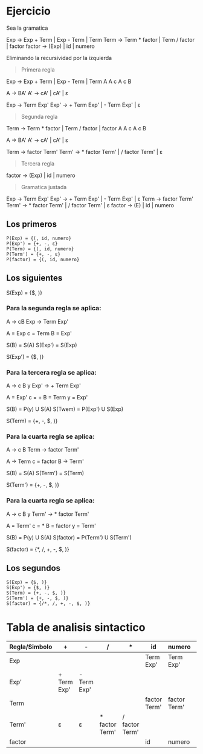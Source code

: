 # Ejercicio

Sea la gramatica

Exp -> Exp + Term | Exp - Term | Term
Term -> Term \* factor | Term / factor | factor
factor -> (Exp) | id | numero

Eliminando la recursividad por la izquierda

> Primera regla

Exp -> Exp + Term | Exp - Term | Term
A A c A c B

A -> BA'
A' -> cA' | cA' | ε

Exp -> Term Exp'
Exp' -> + Term Exp' | - Term Exp' | ε

> Segunda regla

Term -> Term \* factor | Term / factor | factor
A A c A c B

A -> BA'
A' -> cA' | cA' | ε

Term -> factor Term'
Term' -> \* factor Term' | / factor Term' | ε

> Tercera regla

factor -> (Exp) | id | numero

> Gramatica justada

Exp -> Term Exp'
Exp' -> + Term Exp' | - Term Exp' | ε
Term -> factor Term'
Term' -> \* factor Term' | / factor Term' | ε
factor -> (E) | id | numero

## Los primeros

```
P(Exp) = {(, id, numero}
P(Exp') = {+, -, ε}
P(Term) = {(, id, numero}
P(Term') = {+, -, ε}
P(factor) = {(, id, numero}
```

## Los siguientes

S(Exp) = {$, )}

### Para la segunda regla se aplica:

A -> cB
Exp -> Term Exp'

A = Exp
c = Term
B = Exp'

S(B) = S(A)
S(Exp') = S(Exp)

S(Exp') = {$, )}

### Para la tercera regla se aplica:

A -> c B y
Exp' -> + Term Exp'

A = Exp'
c = +
B = Term
y = Exp'

S(B) = P(y) U S(A)
S(Twem) = P(Exp') U S(Exp)

S(Term) = {+, -, $, )}

### Para la cuarta regla se aplica:

A -> c B
Term -> factor Term'

A -> Term
c = factor
B -> Term'

S(B) = S(A)
S(Term') = S(Term)

S(Term') = {+, -, $, )}

### Para la cuarta regla se aplica:

A -> c B y
Term' -> \* factor Term'

A = Term'
c = \*
B = factor
y = Term'

S(B) = P(y) U S(A)
S(factor) = P(Term') U S(Term')

S(factor) = {\*, /, +, -, $, )}

## Los segundos

```
S(Exp) = {$, )}
S(Exp') = {$, )}
S(Term) = {+, -, $, )}
S(Term') = {+, -, $, )}
S(factor) = {/*, /, +, -, $, )}
```

# Tabla de analisis sintactico


| Regla/Simbolo | +           | -           | /               | \*             | id           | numero       | (            | )   | $   |
| ------------- | ----------- | ----------- | --------------- | -------------- | ------------ | ------------ | ------------ | --- | --- |
| Exp           |             |             |                 |                | Term Exp'    | Term Exp'    | Term Exp'    |     |     |
| Exp'          | + Term Exp' | - Term Exp' |                 |                |              |              |              | ε   | ε   |
| Term          |             |             |                 |                | factor Term' | factor Term' | factor Term' |     |     |
| Term'         | ε           | ε           | \* factor Term' | / factor Term' |              |              |              | ε   | ε   |
| factor        |             |             |                 |                | id           | numero       | (Exp)        |     |     |
